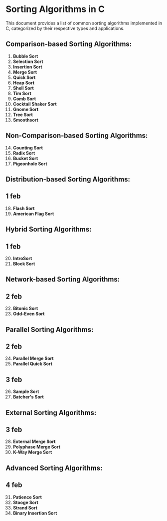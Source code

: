 # Sorting Algorithms in C

This document provides a list of common sorting algorithms implemented in C, categorized by their respective types and applications.

## Comparison-based Sorting Algorithms:
1. **Bubble Sort**
2. **Selection Sort**
3. **Insertion Sort**
4. **Merge Sort**
5. **Quick Sort**
6. **Heap Sort**
7. **Shell Sort**
8. **Tim Sort**
9. **Comb Sort**
10. **Cocktail Shaker Sort**
11. **Gnome Sort**
12. **Tree Sort**
13. **Smoothsort**

## Non-Comparison-based Sorting Algorithms:
14. **Counting Sort**
15. **Radix Sort**
16. **Bucket Sort**
17. **Pigeonhole Sort**

## Distribution-based Sorting Algorithms:
## 1 feb
18. **Flash Sort**
19. **American Flag Sort**

## Hybrid Sorting Algorithms:
## 1 feb
20. **IntroSort**
21. **Block Sort**

## Network-based Sorting Algorithms:
## 2 feb
22. **Bitonic Sort**
23. **Odd-Even Sort**

## Parallel Sorting Algorithms:
## 2 feb
24. **Parallel Merge Sort**
25. **Parallel Quick Sort**
## 3 feb
26. **Sample Sort**
27. **Batcher's Sort**

## External Sorting Algorithms:
## 3 feb
28. **External Merge Sort**
29. **Polyphase Merge Sort**
30. **K-Way Merge Sort**

## Advanced Sorting Algorithms:
## 4 feb
31. **Patience Sort**
32. **Stooge Sort**
33. **Strand Sort**
34. **Binary Insertion Sort**
